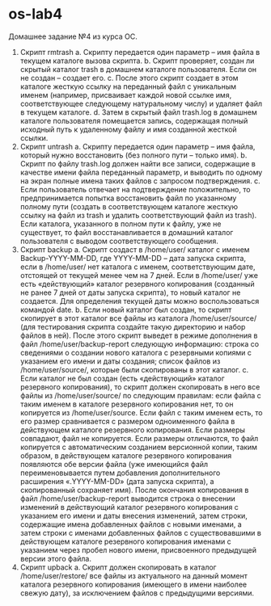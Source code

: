 # os-lab4
Домашнее задание №4 из курса ОС.

1. Скрипт rmtrash
a. Скрипту передается один параметр – имя файла в текущем каталоге вызова скрипта.
b. Скрипт проверяет, создан ли скрытый каталог trash в домашнем каталоге пользователя. Если он
не создан – создает его.
c. После этого скрипт создает в этом каталоге жесткую ссылку на переданный файл с уникальным
именем (например, присваивает каждой новой ссылке имя, соответствующее следующему
натуральному числу) и удаляет файл в текущем каталоге.
d. Затем в скрытый файл trash.log в домашнем каталоге пользователя помещается запись,
содержащая полный исходный путь к удаленному файлу и имя созданной жесткой ссылки.
2. Скрипт untrash
a. Скрипту передается один параметр – имя файла, который нужно восстановить (без полного пути –
только имя).
b. Скрипт по файлу trash.log должен найти все записи, содержащие в качестве имени файла
переданный параметр, и выводить по одному на экран полные имена таких файлов с запросом
подтверждения.
c. Если пользователь отвечает на подтверждение положительно, то предпринимается попытка
восстановить файл по указанному полному пути (создать в соответствующем каталоге жесткую
ссылку на файл из trash и удалить соответствующий файл из trash). Если каталога, указанного
в полном пути к файлу, уже не существует, то файл восстанавливается в домашний каталог
пользователя с выводом соответствующего сообщения.
3. Скрипт backup
a. Скрипт создаст в /home/user/ каталог с именем Backup-YYYY-MM-DD, где YYYY-MM-DD –
дата запуска скрипта, если в /home/user/ нет каталога с именем, соответствующим дате,
отстоящей от текущей менее чем на 7 дней. Если в /home/user/ уже есть «действующий»
каталог резервного копирования (созданный не ранее 7 дней от даты запуска скрипта), то новый
каталог не создается. Для определения текущей даты можно воспользоваться командой date.
b. Если новый каталог был создан, то скрипт скопирует в этот каталог все файлы из каталога
/home/user/source/ (для тестирования скрипта создайте такую директорию и набор файлов в
ней). После этого скрипт выведет в режиме дополнения в файл /home/user/backup-report
следующую информацию: строка со сведениями о создании нового каталога с резервными
копиями с указанием его имени и даты создания; список файлов из /home/user/source/,
которые были скопированы в этот каталог.
c. Если каталог не был создан (есть «действующий» каталог резервного копирования), то скрипт
должен скопировать в него все файлы из /home/user/source/ по следующим правилам: если
файла с таким именем в каталоге резервного копирования нет, то он копируется из
/home/user/source. Если файл с таким именем есть, то его размер сравнивается с размером
одноименного файла в действующем каталоге резервного копирования. Если размеры совпадают,
файл не копируется. Если размеры отличаются, то файл копируется c автоматическим созданием
версионной копии, таким образом, в действующем каталоге резервного копирования появляются
обе версии файла (уже имеющийся файл переименовывается путем добавления дополнительного
расширения «.YYYY-MM-DD» (дата запуска скрипта), а скопированный сохраняет имя). После
окончания копирования в файл /home/user/backup-report выводится строка о внесении
изменений в действующий каталог резервного копирования с указанием его имени и даты
внесения изменений, затем строки, содержащие имена добавленных файлов с новыми именами, а
затем строки с именами добавленных файлов с существовавшими в действующем каталоге
резервного копирования именами с указанием через пробел нового имени, присвоенного
предыдущей версии этого файла.
4. Скрипт upback
a. Скрипт должен скопировать в каталог /home/user/restore/ все файлы из актуального на
данный момент каталога резервного копирования (имеющего в имени наиболее свежую дату), за
исключением файлов с предыдущими версиями.
